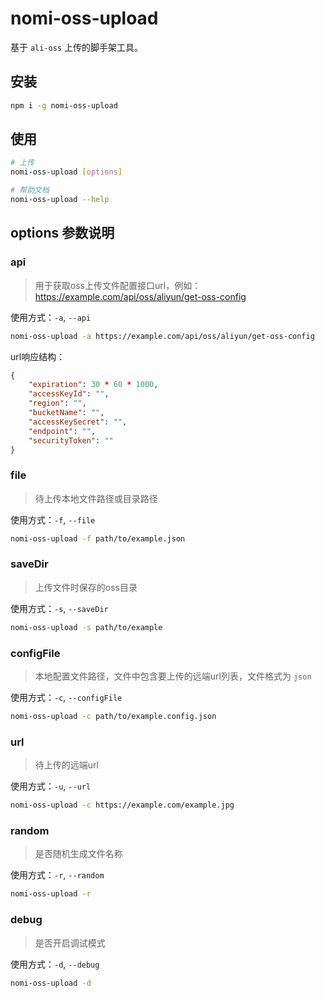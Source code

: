 # nomi-oss-upload
基于 `ali-oss` 上传的脚手架工具。

## 安装
```bash
npm i -g nomi-oss-upload
```

## 使用
```bash
# 上传
nomi-oss-upload [options]

# 帮助文档
nomi-oss-upload --help
```

## options 参数说明
### api
> 用于获取oss上传文件配置接口url，例如：https://example.com/api/oss/aliyun/get-oss-config

使用方式：`-a`, `--api`
```bash
nomi-oss-upload -a https://example.com/api/oss/aliyun/get-oss-config
```

url响应结构：
```json
{
    "expiration": 30 * 60 * 1000,
    "accessKeyId": "",
    "region": "",
    "bucketName": "",
    "accessKeySecret": "",
    "endpoint": "",
    "securityToken": ""
}
```

### file
> 待上传本地文件路径或目录路径

使用方式：`-f`, `--file`
```bash
nomi-oss-upload -f path/to/example.json
```

### saveDir
> 上传文件时保存的oss目录

使用方式：`-s`, `--saveDir`
```bash
nomi-oss-upload -s path/to/example
```

### configFile
> 本地配置文件路径，文件中包含要上传的远端url列表，文件格式为 `json`

使用方式：`-c`, `--configFile`
```bash
nomi-oss-upload -c path/to/example.config.json
```

### url
> 待上传的远端url

使用方式：`-u`, `--url`
```bash
nomi-oss-upload -c https://example.com/example.jpg
```

### random
> 是否随机生成文件名称

使用方式：`-r`, `--random`
```bash
nomi-oss-upload -r
```

### debug
> 是否开启调试模式

使用方式：`-d`, `--debug`
```bash
nomi-oss-upload -d
```